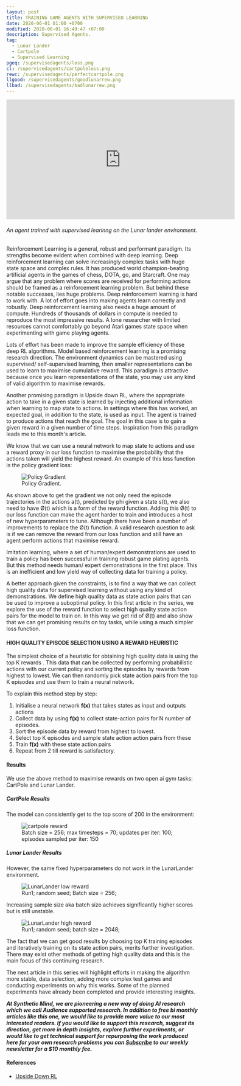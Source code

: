 ```yaml
---
layout: post
title: TRAINING GAME AGENTS WITH SUPERVISED LEARNING
date: 2020-06-01 01:00 +0700
modified: 2020-06-01 16:49:47 +07:00
description: Supervised Agents.
tag:
  - Lunar Lander
  - Cartpole
  - Supervised Learning
pgeq: /supervisedagents/loss.png
cl: /supervisedagents/cartpoleloss.png
rewc: /supervisedagents/perfectcartpole.png
llgood: /supervisedagents/goodlunarrew.png
llbad: /supervisedagents/badlunarrew.png
---
```


<iframe width="600" height="315" src="https://www.youtube.com/embed/0fAOLhMN1n8" frameborder="0" allow="autoplay; encrypted-media" allowfullscreen></iframe>

###### *An agent trained with supervised learinng on the Lunar lander environment.* 

Reinforcement Learning is a general, robust and performant paradigm. Its strengths become evident when combined with deep learning. Deep reinforcement learning can solve increasingly complex tasks with huge state space and complex rules. It has produced world champion-beating artificial agents in the games of chess, DOTA, go, and Starcraft. One may argue that any problem where scores are received for performing actions should be framed as a reinforcement learning problem. But behind these notable successes, lies huge problems. Deep reinforcement learning is hard to work with. A lot of effort goes into making agents learn correctly and robustly. Deep reinforcement learning also needs a huge amount of compute. Hundreds of thousands of dollars in compute is needed to reproduce the most impressive results. A lone researcher with limited resources cannot comfortably go beyond Atari games state space when experimenting with game playing agents. 

Lots of effort has been made to improve the sample efficiency of these deep RL algorithms. Model based reinforcement learning is a promising research direction. The environment dynamics can be mastered using supervised/ self-supervised learning, then smaller representations can be used to learn to maximise cumulative reward. This paradigm is attractive because once you learn representations of the state, you may use any kind of valid algorithm to maximise rewards.

Another promising paradigm is Upside down RL, where the appropriate action to take in a given state is learned by injecting additional information when learning to map state to actions. In settings where this has worked,  an expected goal, in addition to the state, is used as input. The agent is trained to produce actions that reach the goal. The goal in this case is to gain a given reward in a given number of time steps. Inspiration from this paradigm leads me to this month's article.

We know that we can use a neural network to map state to actions and use a reward proxy in our loss function to maximise the probability that the actions taken will yield the highest reward. 
An example of this loss function is the policy gradient loss:


<figure>
<img src="{{ page.pgeq }}" alt="Policy Gradient">
<figcaption>Policy Gradient.</figcaption>
</figure>


As shown above to get the gradient we not only need the episode trajectories in the actions a(t), predicted by phi given a state s(t),  we also need to have Ø(t) which is a form of the reward function.
Adding this  Ø(t) to our loss function can make the agent harder to train and introduces a host of new hyperparameters to tune. 
Although there have been a number of improvements to replace the Ø(t) function. A valid research question to ask is if we can remove the reward from our loss function and still have an agent perform actions that maximise reward.

Imitation learning, where a set of human/expert demonstrations are used to train a policy has been successful in training robust game plating agents. But this method needs human/ expert demonstrations in the first place. This is an inefficient and low yield way of collecting data for training a policy. 

A better approach given the constraints, is to find a way that we can collect high quality data for supervised learning without using any kind of demonstrations.  We define high quality data as state action pairs that can be used to improve a suboptimal policy.
In this first article in the series, we explore the use of the reward function to select high quality state action pairs for the model to train on. In this way we get rid of Ø(t) and also show that we can get promising results on toy tasks, while using a much simpler loss function.


#### HIGH QUALITY EPISODE SELECTION USING A REWARD HEURISTIC

The simplest choice of a heuristic for obtaining high quality data is using the top K rewards . This data that can be collected by performing probabilistic actions with our current policy and sorting the episodes by rewards from highest to lowest. We can then randomly pick state action pairs from the top K episodes and use them to train a neural network.

To explain this method step by step:
1. Initialise a neural network **f(x)** that takes states as input and outputs actions
2. Collect data by using **f(x)** to collect state-action pairs for N number of episodes.
3. Sort the episode data by reward from highest to lowest.
4. Select top K episodes and sample state action action pairs from these
5. Train **f(x)** with these state action pairs
6. Repeat from 2 till reward is satisfactory.


#### Results

We use the above method to maximise rewards on two open ai gym tasks: CartPole and Lunar Lander.
##### CartPole Results
The model can consistently get to the top score of 200 in the environment:


<figure>
<img src="{{ page.rewc }}" alt="cartpole reward">
<figcaption>Batch size = 256; max timesteps = 70; updates per iter: 100; episodes sampled per iter: 150</figcaption>
</figure>



##### Lunar Lander Results
However, the same fixed hyperparameters do not work in the LunarLander environment. 

<figure>
<img src="{{ page.llbad }}" alt="LunarLander low reward">
<figcaption>Run1; random seed; Batch size = 256;</figcaption>
</figure>



Increasing sample size aka batch size achieves significantly higher scores but is still unstable.


<figure>
<img src="{{ page.llgood }}" alt="LunarLander high reward">
<figcaption>Run1; random seed; batch size = 2048;</figcaption>
</figure>

The fact that we can get good results by choosing top K training episodes and iteratively training on its state action pairs, merits further investigation. There may exist other methods of getting high quality data and this is the main focus of this continuing research. 

The next article in this series will highlight efforts in making the algorithm more stable, data selection, adding more complex test games and conducting experiments on why this works. Some of the planned experiments have already been completed and provide interesting insights.

***At Synthetic Mind, we are pioneering a new way of doing AI research which we call Audience supported research. In addition to free bi monthly articles like this one, we would like to provide more value to our most interested readers. If you would like to support this research, suggest its direction,  get more in depth insights, explore further experiments, or would like to get technical support for repurposing the work produced here for your own research problems you can [Subscribe](https://gumroad.com/l/bxJfF)  to our weekly newsletter for a $10 monthly fee.***


#### References

- [Upside Down RL](https://arxiv.org/abs/1912.02877)
